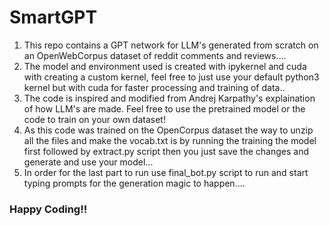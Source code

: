 # SmartGPT
1. This repo contains a GPT network for LLM's generated from scratch on an OpenWebCorpus dataset of reddit comments and reviews....
2. The model and environment used is created with ipykernel and cuda with creating a custom kernel, feel free to just use your default python3 kernel but with cuda for faster processing and training of data..
3. The code is inspired and modified from Andrej Karpathy's explaination of how LLM's are made. Feel free to use the pretrained model or the code to train on your own dataset!
4. As this code was trained on the OpenCorpus dataset the way to unzip all the files and make the vocab.txt is by running the training the model first followed by extract.py script then you just save the changes and generate and use your model...
5. In order for the last part to run use final_bot.py script to run and start typing prompts for the generation magic to happen....
### Happy Coding!!

